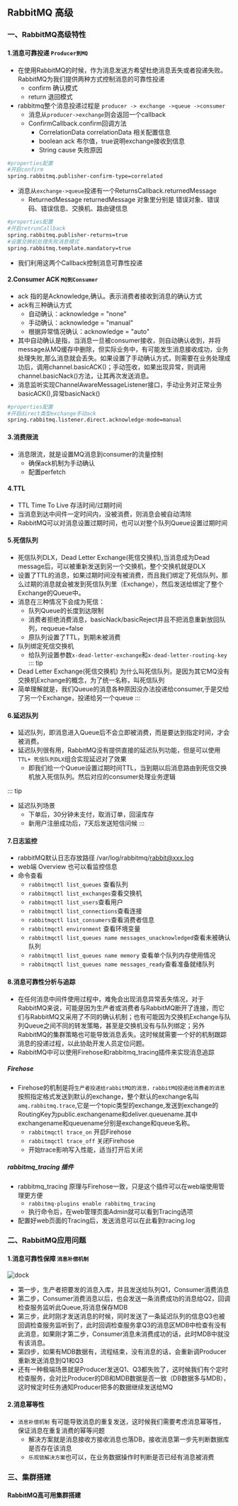 ## RabbitMQ 高级

### 一、RabbitMQ高级特性
#### 1.消息可靠投递 `Producer到MQ`
+ 在使用RabbitMQ的时候，作为消息发送方希望杜绝消息丢失或者投递失败。RabbitMQ为我们提供两种方式控制消息的可靠性投递
  - confirm 确认模式
  - return 退回模式
+ rabbitmq整个消息投递过程是 `producer -> exchange ->queue ->consumer`
  - 消息从`producer->exchange`则会返回一个callback
  - ConfirmCallback.confirm回调方法
    + CorrelationData correlationData 相关配置信息
    + boolean ack 布尔值，true说明exchange接收到信息
    + String cause 失败原因
````sh
#properties配置
#开启confirm
spring.rabbitmq.publisher-confirm-type=correlated 
````     
  - 消息从`exchange->queue`投递有一个ReturnsCallback.returnedMessage
    + ReturnedMessage returnedMessage 对象里分别是 错误对象、错误码、错误信息、交换机、路由键信息
````sh
#properties配置
#开启retrunCallback
spring.rabbitmq.publisher-returns=true
#设置交换机处理失败消息模式
spring.rabbitmq.template.mandatory=true
````    
+ 我们利用这两个Callback控制消息可靠性投递  

#### 2.Consumer ACK `MQ到Consumer`
+ ack 指的是Acknowledge,确认。表示消费者接收到消息的确认方式
+ ack有三种确认方式
  - 自动确认：acknowledge = "none"
  - 手动确认：acknowledge = "manual"
  - 根据异常情况确认：acknowledge = "auto"
+ 其中自动确认是指，当消息一旦被consumer接收，则自动确认收到，并将message从MQ缓存中删除，但实际业务中，有可能发生消息接收成功，业务处理失败,那么消息就会丢失。如果设置了手动确认方式，则需要在业务处理成功后，调用channel.basicACK()；手动签收，如果出现异常，则调用channel.basicNack()方法，让其再次发送消息。
+ 消息监听实现ChannelAwareMessageListener接口，手动业务对正常业务basicACK(),异常basicNack()
````sh
#properties配置
#开启direct类型exchange手动ack
spring.rabbitmq.listener.direct.acknowledge-mode=manual
````

#### 3.消费限流
+ 消息限流，就是设置MQ消息到consumer的流量控制
  - 确保ack机制为手动确认
  - 配置perfetch

#### 4.TTL
+ TTL Time To Live 存活时间/过期时间
+ 当消息到达中间件一定时间内，没被消费，则消息会被自动清除
+ RabbitMQ可以对消息设置过期时间，也可以对整个队列Queue设置过期时间

#### 5.死信队列
+ 死信队列DLX，Dead Letter Exchange(死信交换机),当消息成为Dead message后，可以被重新发送到另一个交换机，整个交换机就是DLX
+ 设置了TTL的消息，如果过期时间没有被消费，而且我们绑定了死信队列，那么过期的消息就会被发到死信队列里（Exchange），然后发送给绑定了整个Exchange的Queue中。
+ 消息在三种情况下会成为死信：
  - 队列Queue的长度到达限制
  - 消费者拒绝消费消息，basicNack/basicReject并且不把消息重新放回队列，requeue=false
  - 原队列设置了TTL，到期未被消费
+ 队列绑定死信交换机
  - 给队列设置参数`x-dead-letter-exchange`和`x-dead-letter-routing-key`
::: tip
+ Dead Letter Exchange(死信交换机) 为什么叫死信队列，是因为其它MQ没有交换机Exchange的概念，为了统一名称，叫死信队列 
+ 简单理解就是，我们Queue的消息各种原因没办法投递给consumer,于是交给了另一个Exchange，投递给另一个queue
:::

#### 6.延迟队列
+ 延迟队列，即消息进入Queue后不会立即被消费，而是要达到指定时间，才会被消费。
+ 延迟队列很有用，RabbitMQ没有提供直接的延迟队列功能，但是可以使用`TTL+ 死信队列DLX`组合实现延迟对了效果
  - 即我们给一个Queue设置过期时间TTL，当到期以后消息路由到死信交换机放入死信队列。然后对应的consumer处理业务逻辑

::: tip
+ 延迟队列场景
  - 下单后，30分钟未支付，取消订单，回滚库存
  - 新用户注册成功后，7天后发送短信问候
:::

#### 7.日志监控
+ rabbitMQ默认日志存放路径 /var/log/rabbitmq/rabbit@xxx.log
+ web端 Overview 也可以看监控信息
+ 命令查看
  - `rabbitmqctl list_queues` 查看队列
  - `rabbitmqctl list_exchanges`查看交换机
  - `rabbitmqctl list_users`查看用户
  - `rabbitmqctl list_connections`查看连接
  - `rabbitmqctl list_consumers`查看消费者信息
  - `rabbitmqctl environment` 查看环境变量
  - `rabbitmqctl list_queues name messages_unacknowledged`查看未被确认队列
  - `rabbitmqctl list_queues name memory` 查看单个队列内存使用情况
  - `rabbitmqctl list_queues name messages_ready`查看准备就绪队列

#### 8.消息可靠性分析与追踪
+ 在任何消息中间件使用过程中，难免会出现消息异常丢失情况，对于RabbitMQ来说，可能是因为生产者或消费者与RabbitMQ断开了连接，而它们与RabbitMQ又采用了不同的确认机制；也有可能因为交换机Exchange与队列Queue之间不同的转发策略，甚至是交换机没有与队列绑定；另外RabbitMQ的集群策略也可能导致消息丢失。这时候就需要一个好的机制跟踪消息的投递过程，以此协助开发人员定位问题。
+ RabbitMQ中可以使用Firehose和rabbitmq_tracing插件来实现消息追踪

##### Firehose
+ Firehose的机制是将`生产者投递给rabbitMQ的消息，rabbitMQ投递给消费者的消息`按照指定格式发送到默认的exchange，整个默认的exchange名叫`amq.rabbitmq.trace`,它是一个topic类型的exchange,发送到exchange的RoutingKey为public.exchangename和deliver.queuename.其中exchangename和queuename分别是exchange和queue名称。
  - `rabbitmqctl trace_on` 开启Firehose
  - `rabbitmqctl trace_off` 关闭Firehose
  - 开始trace影响写入性能，适当打开后关闭
##### rabbitmq_tracing 插件
+ rabbitmq_tracing 原理与Firehose一致，只是这个插件可以在web端使用管理更方便
  - `rabbitmq-plugins enable rabbitmq_tracing`
  - 执行命令后，在web管理页面Admin就可以看到Tracing选项
+ 配置好web页面的Tracing后，发送消息可以在此看到tracing.log

### 二、RabbitMQ应用问题

#### 1.消息可靠性保障 `消息补偿机制` 
<img :src="$withBase('/mq/6.png')" alt="dock">

+ 第一步，生产者把要发的消息入库，并且发送给队列Q1，Consumer消费消息
+ 第二步，Consumer消费消息以后，也会发送一条消费成功的消息给Q2，回调检查服务监听此Queue,将消息保存MDB
+ 第三步，此时刚才发送消息的时候，同时发送了一条延迟队列的信息Q3也被回调检查服务监听到了，此时回调检查服务拿Q3的消息区MDB中检查有没有此消息，如果刚才第二步，Consumer消息未消费成功的话，此时MDB中就没有该消息。
+ 第四步，如果有MDB数据有，流程结束，没有消息的话，会重新调Producer重新发送消息到Q1和Q3
+ 还有一种极端场景就是Producer发送Q1、Q3都失败了，这时候我们有个定时检查服务，会对比Producer的DB和MDB数据是否一致（DB数据多与MDB），这时候定时任务通知Producer把多的数据继续发送给MQ

#### 2.消息幂等性
+ `消息补偿机制` 有可能导致消息的重复发送，这时候我们需要考虑消息幂等性，保证消息在重复消费的幂等问题
  - 解决方案就是消息接收方接收消息也落DB，接收消息第一步先判断数据库是否存在该消息
  -  `乐观锁解决方案`也可以，在业务数据操作时判断是否已经有消息被消费  

### 三、集群搭建
#### RabbitMQ高可用集群搭建